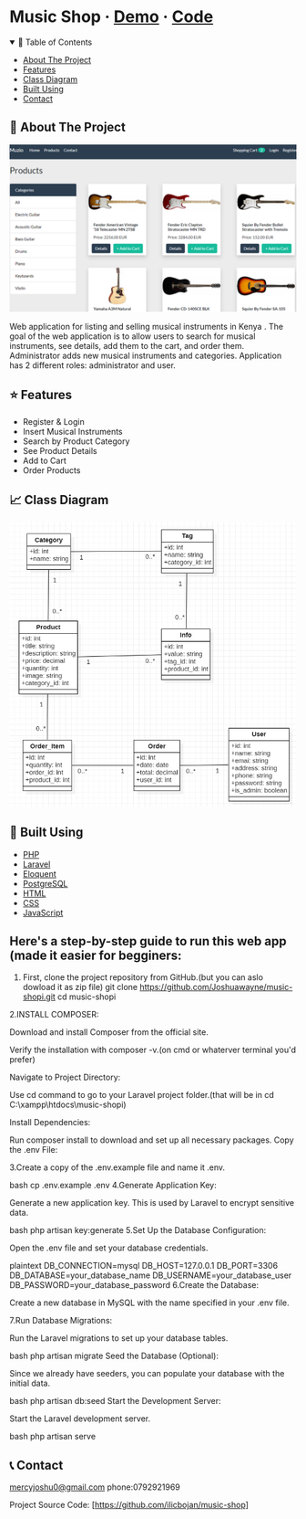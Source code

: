# Music Shop · [Demo](https://muzio.herokuapp.com/) · [Code](https://github.com/ilicbojan/music-shop)

<!-- TABLE OF CONTENTS -->
<details open="open">
  <summary>📝 Table of Contents</summary>
  <ul>
    <li><a href="#about">About The Project</a></li>
    <li><a href="#features">Features</a></li>
    <li><a href="#diagram">Class Diagram</a></li>
    <li><a href="#built">Built Using</a></li>
    <li><a href="#contact">Contact</a></li>
  </ul>
</details>

<!-- ABOUT THE PROJECT -->

## 🧐 About The Project <a name="about"></a>

![Demo Image](public/images/demo.png/?raw=true "Demo Image")

Web application for listing and selling musical instruments in Kenya . The goal of the web application is to allow users to search for musical instruments, see details, add them to the cart, and order them. Administrator adds new musical instruments and categories. Application has 2 different roles: administrator and user.

## ⭐️ Features <a name="features"></a>

-   Register & Login
-   Insert Musical Instruments
-   Search by Product Category
-   See Product Details
-   Add to Cart
-   Order Products

## 📈 Class Diagram <a name="diagram"></a>

![Demo Image](public/images/diagram.png/?raw=true "Demo Image")

## 🔨 Built Using <a name="#built"></a>

-   [PHP](https://www.php.net/)
-   [Laravel](https://laravel.com/)
-   [Eloquent](https://laravel.com/docs/8.x/eloquent)
-   [PostgreSQL](https://www.postgresql.org/)
-   [HTML](https://www.w3schools.com/html/)
-   [CSS](https://www.w3schools.com/css/default.asp)
-   [JavaScript](https://developer.mozilla.org/en-US/docs/Web/JavaScript)
## Here's a step-by-step guide to run this web app (made it easier for begginers:
1. First, clone the project repository from GitHub.(but you can aslo dowload it as zip file)
  git clone https://github.com/Joshuawayne/music-shopi.git
 cd music-shopi

 2.INSTALL COMPOSER:

Download and install Composer from the official site.

Verify the installation with composer -v.(on cmd or whaterver terminal you'd prefer)

Navigate to Project Directory:

Use cd command to go to your Laravel project folder.(that will be in cd C:\xampp\htdocs\music-shopi)

Install Dependencies:

Run composer install to download and set up all necessary packages.
Copy the .env File:

3.Create a copy of the .env.example file and name it .env.

bash
cp .env.example .env
4.Generate Application Key:

Generate a new application key. This is used by Laravel to encrypt sensitive data.

bash
php artisan key:generate
5.Set Up the Database Configuration:

Open the .env file and set your database credentials.

plaintext
DB_CONNECTION=mysql
DB_HOST=127.0.0.1
DB_PORT=3306
DB_DATABASE=your_database_name
DB_USERNAME=your_database_user
DB_PASSWORD=your_database_password
6.Create the Database:

Create a new database in MySQL with the name specified in your .env file.

7.Run Database Migrations:

Run the Laravel migrations to set up your database tables.

bash
php artisan migrate
Seed the Database (Optional):

Since we already have seeders, you can populate your database with the initial data.

bash
php artisan db:seed
Start the Development Server:

Start the Laravel development server.

bash
php artisan serve


<!-- CONTACT -->

## 📞 Contact <a name="contact"></a>

mercyjoshu0@gmail.com
phone:0792921969

Project Source Code: [https://github.com/ilicbojan/music-shop]
